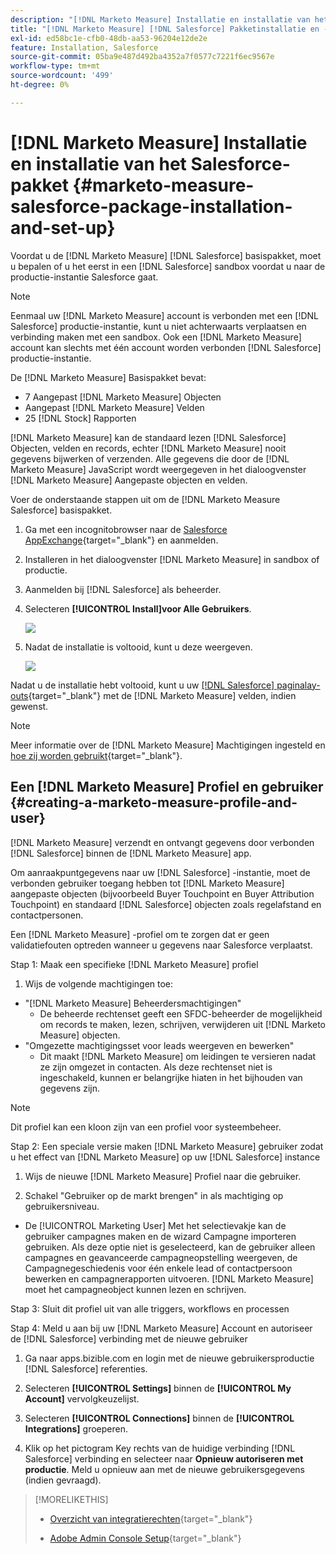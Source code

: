 ```yaml
---
description: "[!DNL Marketo Measure] Installatie en installatie van het Salesforce-pakket - [!DNL Marketo Measure]"
title: "[!DNL Marketo Measure] [!DNL Salesforce] Pakketinstallatie en -installatie"
exl-id: ed58bc1e-cfb0-48db-aa53-96204e12de2e
feature: Installation, Salesforce
source-git-commit: 05ba9e487d492ba4352a7f0577c7221f6ec9567e
workflow-type: tm+mt
source-wordcount: '499'
ht-degree: 0%

---
```


# [!DNL Marketo Measure] Installatie en installatie van het Salesforce-pakket {#marketo-measure-salesforce-package-installation-and-set-up}

Voordat u de [!DNL Marketo Measure] [!DNL Salesforce] basispakket, moet u bepalen of u het eerst in een [!DNL Salesforce] sandbox voordat u naar de productie-instantie Salesforce gaat.

>[!NOTE]
>
>Eenmaal uw [!DNL Marketo Measure] account is verbonden met een [!DNL Salesforce] productie-instantie, kunt u niet achterwaarts verplaatsen en verbinding maken met een sandbox. Ook een [!DNL Marketo Measure] account kan slechts met één account worden verbonden [!DNL Salesforce] productie-instantie.

De [!DNL Marketo Measure] Basispakket bevat:

* 7 Aangepast [!DNL Marketo Measure] Objecten
* Aangepast [!DNL Marketo Measure] Velden
* 25 [!DNL Stock] Rapporten

[!DNL Marketo Measure] kan de standaard lezen [!DNL Salesforce] Objecten, velden en records, echter [!DNL Marketo Measure] nooit gegevens bijwerken of verzenden. Alle gegevens die door de [!DNL Marketo Measure] JavaScript wordt weergegeven in het dialoogvenster [!DNL Marketo Measure] Aangepaste objecten en velden.

Voer de onderstaande stappen uit om de [!DNL Marketo Measure Salesforce] basispakket.

1. Ga met een incognitobrowser naar de [Salesforce AppExchange](https://appexchange.salesforce.com/appxListingDetail?listingId=a0N3000000B3KLuEAN){target="_blank"} en aanmelden.

1. Installeren in het dialoogvenster [!DNL Marketo Measure] in sandbox of productie.

1. Aanmelden bij [!DNL Salesforce] als beheerder.

1. Selecteren **[!UICONTROL Install]voor Alle Gebruikers**.

   ![](assets/marketo-measure-salesforce-package-installation-and-set-up-1.png)

1. Nadat de installatie is voltooid, kunt u deze weergeven.

   ![](assets/marketo-measure-salesforce-package-installation-and-set-up-2.png)

Nadat u de installatie hebt voltooid, kunt u uw [[!DNL Salesforce] paginalay-outs](/help/configuration-and-setup/marketo-measure-and-salesforce/page-layout-instructions.md){target="_blank"} met de [!DNL Marketo Measure] velden, indien gewenst.

>[!NOTE]
>
>Meer informatie over de [!DNL Marketo Measure] Machtigingen ingesteld en [hoe zij worden gebruikt](/help/configuration-and-setup/marketo-measure-and-salesforce/marketo-measure-permission-sets.md){target="_blank"}.

## Een [!DNL Marketo Measure] Profiel en gebruiker {#creating-a-marketo-measure-profile-and-user}

[!DNL Marketo Measure] verzendt en ontvangt gegevens door verbonden [!DNL Salesforce] binnen de [!DNL Marketo Measure] app.

Om aanraakpuntgegevens naar uw [!DNL Salesforce] -instantie, moet de verbonden gebruiker toegang hebben tot [!DNL Marketo Measure] aangepaste objecten (bijvoorbeeld Buyer Touchpoint en Buyer Attribution Touchpoint) en standaard [!DNL Salesforce] objecten zoals regelafstand en contactpersonen.

Een [!DNL Marketo Measure] -profiel om te zorgen dat er geen validatiefouten optreden wanneer u gegevens naar Salesforce verplaatst.

Stap 1: Maak een specifieke [!DNL Marketo Measure] profiel

1. Wijs de volgende machtigingen toe:

* &quot;[!DNL Marketo Measure] Beheerdersmachtigingen&quot;
   * De beheerde rechtenset geeft een SFDC-beheerder de mogelijkheid om records te maken, lezen, schrijven, verwijderen uit [!DNL Marketo Measure] objecten.
* &quot;Omgezette machtigingsset voor leads weergeven en bewerken&quot;
   * Dit maakt [!DNL Marketo Measure] om leidingen te versieren nadat ze zijn omgezet in contacten. Als deze rechtenset niet is ingeschakeld, kunnen er belangrijke hiaten in het bijhouden van gegevens zijn.

>[!NOTE]
>
>Dit profiel kan een kloon zijn van een profiel voor systeembeheer.

Stap 2: Een speciale versie maken [!DNL Marketo Measure] gebruiker zodat u het effect van [!DNL Marketo Measure] op uw [!DNL Salesforce] instance

1. Wijs de nieuwe [!DNL Marketo Measure] Profiel naar die gebruiker.

1. Schakel &quot;Gebruiker op de markt brengen&quot; in als machtiging op gebruikersniveau.

* De [!UICONTROL Marketing User] Met het selectievakje kan de gebruiker campagnes maken en de wizard Campagne importeren gebruiken. Als deze optie niet is geselecteerd, kan de gebruiker alleen campagnes en geavanceerde campagneopstelling weergeven, de Campagnegeschiedenis voor één enkele lead of contactpersoon bewerken en campagnerapporten uitvoeren. [!DNL Marketo Measure] moet het campagneobject kunnen lezen en schrijven.

Stap 3: Sluit dit profiel uit van alle triggers, workflows en processen

Stap 4: Meld u aan bij uw [!DNL Marketo Measure] Account en autoriseer de [!DNL Salesforce] verbinding met de nieuwe gebruiker

1. Ga naar apps.bizible.com en login met de nieuwe gebruikersproductie [!DNL Salesforce] referenties.

1. Selecteren **[!UICONTROL Settings]** binnen de **[!UICONTROL My Account]** vervolgkeuzelijst.

1. Selecteren **[!UICONTROL Connections]** binnen de **[!UICONTROL Integrations]** groeperen.

1. Klik op het pictogram Key rechts van de huidige verbinding [!DNL Salesforce] verbinding en selecteer naar **Opnieuw autoriseren met productie**. Meld u opnieuw aan met de nieuwe gebruikersgegevens (indien gevraagd).

>[!MORELIKETHIS]
>
>* [Overzicht van integratierechten](/help/api-connections/utilizing-marketo-measures-api-connections/integration-permissions-overview.md){target="_blank"}
>
>* [Adobe Admin Console Setup](/help/configuration-and-setup/getting-started-with-marketo-measure/adobe-admin-console-setup.md){target="_blank"}

